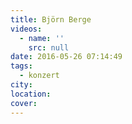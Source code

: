 ```yaml
---
title: Björn Berge
videos:
  - name: ''
    src: null
date: 2016-05-26 07:14:49
tags:
  - konzert
city:
location:
cover:
---
```

